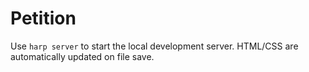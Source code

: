 # Petition

Use `harp server` to start the local development server. HTML/CSS are automatically updated on file save.
